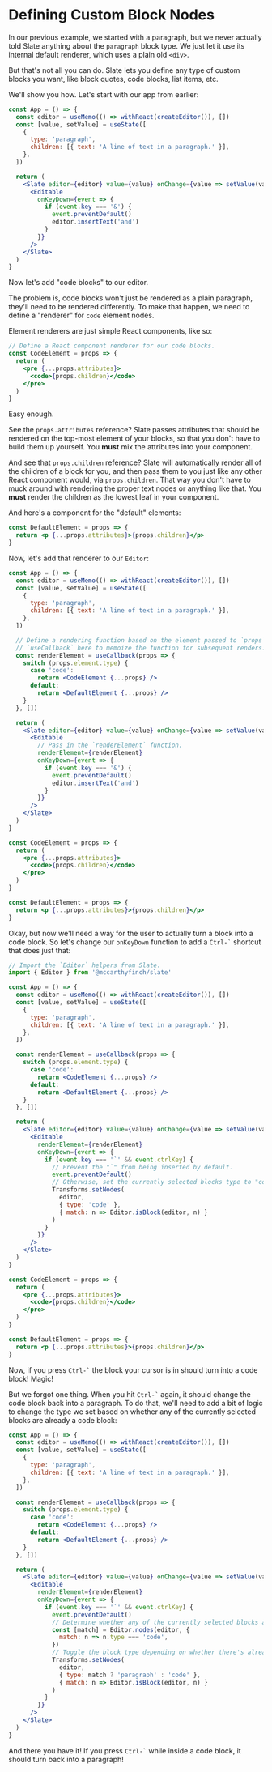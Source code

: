 # Defining Custom Block Nodes

In our previous example, we started with a paragraph, but we never actually told Slate anything about the `paragraph` block type. We just let it use its internal default renderer, which uses a plain old `<div>`.

But that's not all you can do. Slate lets you define any type of custom blocks you want, like block quotes, code blocks, list items, etc.

We'll show you how. Let's start with our app from earlier:

```jsx
const App = () => {
  const editor = useMemo(() => withReact(createEditor()), [])
  const [value, setValue] = useState([
    {
      type: 'paragraph',
      children: [{ text: 'A line of text in a paragraph.' }],
    },
  ])

  return (
    <Slate editor={editor} value={value} onChange={value => setValue(value)}>
      <Editable
        onKeyDown={event => {
          if (event.key === '&') {
            event.preventDefault()
            editor.insertText('and')
          }
        }}
      />
    </Slate>
  )
}
```

Now let's add "code blocks" to our editor.

The problem is, code blocks won't just be rendered as a plain paragraph, they'll need to be rendered differently. To make that happen, we need to define a "renderer" for `code` element nodes.

Element renderers are just simple React components, like so:

```jsx
// Define a React component renderer for our code blocks.
const CodeElement = props => {
  return (
    <pre {...props.attributes}>
      <code>{props.children}</code>
    </pre>
  )
}
```

Easy enough.

See the `props.attributes` reference? Slate passes attributes that should be rendered on the top-most element of your blocks, so that you don't have to build them up yourself. You **must** mix the attributes into your component.

And see that `props.children` reference? Slate will automatically render all of the children of a block for you, and then pass them to you just like any other React component would, via `props.children`. That way you don't have to muck around with rendering the proper text nodes or anything like that. You **must** render the children as the lowest leaf in your component.

And here's a component for the "default" elements:

```jsx
const DefaultElement = props => {
  return <p {...props.attributes}>{props.children}</p>
}
```

Now, let's add that renderer to our `Editor`:

```jsx
const App = () => {
  const editor = useMemo(() => withReact(createEditor()), [])
  const [value, setValue] = useState([
    {
      type: 'paragraph',
      children: [{ text: 'A line of text in a paragraph.' }],
    },
  ])

  // Define a rendering function based on the element passed to `props`. We use
  // `useCallback` here to memoize the function for subsequent renders.
  const renderElement = useCallback(props => {
    switch (props.element.type) {
      case 'code':
        return <CodeElement {...props} />
      default:
        return <DefaultElement {...props} />
    }
  }, [])

  return (
    <Slate editor={editor} value={value} onChange={value => setValue(value)}>
      <Editable
        // Pass in the `renderElement` function.
        renderElement={renderElement}
        onKeyDown={event => {
          if (event.key === '&') {
            event.preventDefault()
            editor.insertText('and')
          }
        }}
      />
    </Slate>
  )
}

const CodeElement = props => {
  return (
    <pre {...props.attributes}>
      <code>{props.children}</code>
    </pre>
  )
}

const DefaultElement = props => {
  return <p {...props.attributes}>{props.children}</p>
}
```

Okay, but now we'll need a way for the user to actually turn a block into a code block. So let's change our `onKeyDown` function to add a `` Ctrl-` `` shortcut that does just that:

```jsx
// Import the `Editor` helpers from Slate.
import { Editor } from '@mccarthyfinch/slate'

const App = () => {
  const editor = useMemo(() => withReact(createEditor()), [])
  const [value, setValue] = useState([
    {
      type: 'paragraph',
      children: [{ text: 'A line of text in a paragraph.' }],
    },
  ])

  const renderElement = useCallback(props => {
    switch (props.element.type) {
      case 'code':
        return <CodeElement {...props} />
      default:
        return <DefaultElement {...props} />
    }
  }, [])

  return (
    <Slate editor={editor} value={value} onChange={value => setValue(value)}>
      <Editable
        renderElement={renderElement}
        onKeyDown={event => {
          if (event.key === '`' && event.ctrlKey) {
            // Prevent the "`" from being inserted by default.
            event.preventDefault()
            // Otherwise, set the currently selected blocks type to "code".
            Transforms.setNodes(
              editor,
              { type: 'code' },
              { match: n => Editor.isBlock(editor, n) }
            )
          }
        }}
      />
    </Slate>
  )
}

const CodeElement = props => {
  return (
    <pre {...props.attributes}>
      <code>{props.children}</code>
    </pre>
  )
}

const DefaultElement = props => {
  return <p {...props.attributes}>{props.children}</p>
}
```

Now, if you press `` Ctrl-` `` the block your cursor is in should turn into a code block! Magic!

But we forgot one thing. When you hit `` Ctrl-` `` again, it should change the code block back into a paragraph. To do that, we'll need to add a bit of logic to change the type we set based on whether any of the currently selected blocks are already a code block:

```jsx
const App = () => {
  const editor = useMemo(() => withReact(createEditor()), [])
  const [value, setValue] = useState([
    {
      type: 'paragraph',
      children: [{ text: 'A line of text in a paragraph.' }],
    },
  ])

  const renderElement = useCallback(props => {
    switch (props.element.type) {
      case 'code':
        return <CodeElement {...props} />
      default:
        return <DefaultElement {...props} />
    }
  }, [])

  return (
    <Slate editor={editor} value={value} onChange={value => setValue(value)}>
      <Editable
        renderElement={renderElement}
        onKeyDown={event => {
          if (event.key === '`' && event.ctrlKey) {
            event.preventDefault()
            // Determine whether any of the currently selected blocks are code blocks.
            const [match] = Editor.nodes(editor, {
              match: n => n.type === 'code',
            })
            // Toggle the block type depending on whether there's already a match.
            Transforms.setNodes(
              editor,
              { type: match ? 'paragraph' : 'code' },
              { match: n => Editor.isBlock(editor, n) }
            )
          }
        }}
      />
    </Slate>
  )
}
```

And there you have it! If you press `` Ctrl-` `` while inside a code block, it should turn back into a paragraph!

